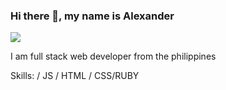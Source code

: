 ### Hi there 👋, my name is Alexander
![](https://arturssmirnovs.github.io/github-profile-readme-generator/images/banner.png)

I am full stack web developer from the philippines

Skills: / JS / HTML / CSS/RUBY
